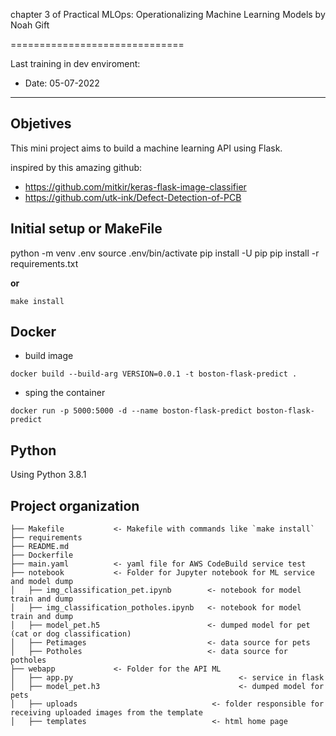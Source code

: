 chapter 3 of Practical MLOps: Operationalizing Machine Learning Models by Noah Gift

==============================

Last training in dev enviroment:
* Date: 05-07-2022

----------------------

## Objetives

This mini project aims to build a machine learning API using Flask.


inspired by this amazing github:

- https://github.com/mitkir/keras-flask-image-classifier
- https://github.com/utk-ink/Defect-Detection-of-PCB

## Initial setup or MakeFile

python -m venv .env
source .env/bin/activate
pip install -U pip
pip install -r requirements.txt

**or** 

`make install`

## Docker 

* build image

`docker build --build-arg VERSION=0.0.1 -t boston-flask-predict .`

* sping the container

`docker run -p 5000:5000 -d --name boston-flask-predict boston-flask-predict`

## Python
Using Python 3.8.1

## Project organization 

    ├── Makefile           <- Makefile with commands like `make install`
    ├── requirements       
    ├── README.md   
    ├── Dockerfile             
    ├── main.yaml          <- yaml file for AWS CodeBuild service test
    ├── notebook           <- Folder for Jupyter notebook for ML service and model dump
    │   ├── img_classification_pet.ipynb        <- notebook for model train and dump
    │   ├── img_classification_potholes.ipynb   <- notebook for model train and dump
    │   ├── model_pet.h5                        <- dumped model for pet (cat or dog classification)
    │   ├── Petimages                           <- data source for pets
    │   ├── Potholes                            <- data source for potholes
    ├── webapp             <- Folder for the API ML 
    │   ├── app.py                                     <- service in flask
    │   ├── model_pet.h3                               <- dumped model for pets
    │   ├── uploads                              <- folder responsible for receiving uploaded images from the template
    │   ├── templates                            <- html home page